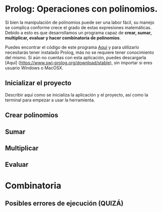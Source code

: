 # Prolog: Operaciones con polinomios.

Si bien la manipulación de polinomios puede ser una labor fácil, su manejo se complica conforme crece el grado de estas expresiones matemáticas. Debido a esto es que desarrollamos un programa capaz de **crear, sumar, multiplicar, evaluar y hacer combinatoria de polinomios**.

Puedes encontrar el código de este programa [Aquí](http://handlebarsjs.com/) y para utilizarlo necesitarás tener instalado Prolog, más no se requiere tener conocimiento del mismo. Si aún no cuentas con esta aplicación, puedes descargarla [Aquí] (https://www.swi-prolog.org/download/stable), sin importar si eres usuario Windows o MacOSX.

## Inicializar el proyecto

Describir aquí como se inicializa la aplicación y el proyecto, así como la terminal para empezar a usar la herramienta.

## Crear polinomios 

## Sumar

## Multiplicar

## Evaluar

# Combinatoria

## Posibles errores de ejecución (QUIZÁ)

